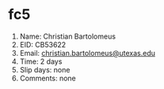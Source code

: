 # fc5

1. Name: Christian Bartolomeus
2. EID: CB53622
3. Email: christian.bartolomeus@utexas.edu
4. Time: 2 days
5. Slip days: none
6. Comments: none
